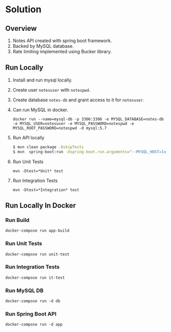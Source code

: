 # Solution

## Overview

1. Notes API created with spring boot framework.
2. Backed by MySQL database.
3. Rate limiting implemented using Bucker library.

## Run Locally

1. Install and run mysql locally.
2. Create user `notesuser` with `notespwd`.
3. Create database `notes-db` and grant access to it for `notesuser`.
4. Can run MySQL in docker.

	`docker run --name=mysql-db -p 3306:3306 -e MYSQL_DATABASE=notes-db -e MYSQL_USER=notesuser -e MYSQL_PASSWORD=notespwd -e MYSQL_ROOT_PASSWORD=notespwd -d mysql:5.7`

5. Run API locally

	```bash
	$ mvn clean package -DskipTests
	$ mvn  spring-boot:run -Dspring-boot.run.arguments="--MYSQL_HOST=localhost --MYSQL_USER=notesuser --MYSQL_PWD=notespwd"
	```

6. Run Unit Tests

	`mvn -Dtest=*Unit* test`

7. Run Integration Tests

	`mvn -Dtest=*Integration* test`

## Run Locally In Docker

### Run Build

`docker-compose run app-build`

### Run Unit Tests

`docker-compose run unit-test`

### Run Integration Tests

`docker-compose run it-test`

### Run MySQL DB

`docker-compose run -d db`

### Run Spring Boot API

`docker-compose run -d app`
